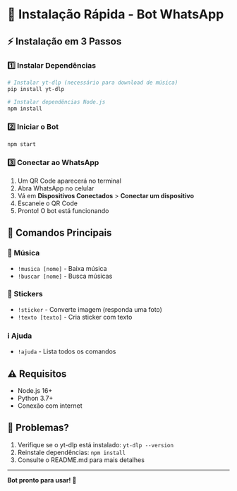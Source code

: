 # 🚀 Instalação Rápida - Bot WhatsApp

## ⚡ Instalação em 3 Passos

### 1️⃣ Instalar Dependências
```bash
# Instalar yt-dlp (necessário para download de música)
pip install yt-dlp

# Instalar dependências Node.js
npm install
```

### 2️⃣ Iniciar o Bot
```bash
npm start
```

### 3️⃣ Conectar ao WhatsApp
1. Um QR Code aparecerá no terminal
2. Abra WhatsApp no celular
3. Vá em **Dispositivos Conectados** > **Conectar um dispositivo**
4. Escaneie o QR Code
5. Pronto! O bot está funcionando

## 🎯 Comandos Principais

### 🎵 Música
- `!musica [nome]` - Baixa música
- `!buscar [nome]` - Busca músicas

### 🎨 Stickers
- `!sticker` - Converte imagem (responda uma foto)
- `!texto [texto]` - Cria sticker com texto

### ℹ️ Ajuda
- `!ajuda` - Lista todos os comandos

## ⚠️ Requisitos
- Node.js 16+
- Python 3.7+
- Conexão com internet

## 🔧 Problemas?
1. Verifique se o yt-dlp está instalado: `yt-dlp --version`
2. Reinstale dependências: `npm install`
3. Consulte o README.md para mais detalhes

---
**Bot pronto para usar! 🎉**

